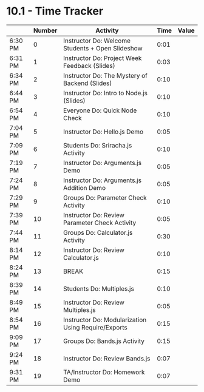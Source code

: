 # 10.1 - Time Tracker

|         | Number | Activity                                            | Time | Value |
| ------- | ------ | --------------------------------------------------- | ---- | ----- |
| 6:30 PM | 0      | Instructor Do: Welcome Students + Open Slideshow    | 0:01 |       |
| 6:31 PM | 1      | Instructor Do: Project Week Feedback (Slides)       | 0:03 |       |
| 6:34 PM | 2      | Instructor Do: The Mystery of Backend (Slides)      | 0:10 |       |
| 6:44 PM | 3      | Instructor Do: Intro to Node.js (Slides)            | 0:10 |       |
| 6:54 PM | 4      | Everyone Do: Quick Node Check                       | 0:10 |       |
| 7:04 PM | 5      | Instructor Do: Hello.js Demo                        | 0:05 |       |
| 7:09 PM | 6      | Students Do: Sriracha.js Activity                   | 0:10 |       |
| 7:19 PM | 7      | Instructor Do: Arguments.js Demo                    | 0:05 |       |
| 7:24 PM | 8      | Instructor Do: Arguments.js Addition Demo           | 0:05 |       |
| 7:29 PM | 9      | Groups Do: Parameter Check Activity                 | 0:10 |       |
| 7:39 PM | 10     | Instructor Do: Review Parameter Check Activity      | 0:05 |       |
| 7:44 PM | 11     | Groups Do: Calculator.js Activity                   | 0:30 |       |
| 8:14 PM | 12     | Instructor Do: Review Calculator.js                 | 0:10 |       |
| 8:24 PM | 13     | BREAK                                               | 0:15 |       |
| 8:39 PM | 14     | Students Do: Multiples.js                           | 0:10 |       |
| 8:49 PM | 15     | Instructor Do: Review Multiples.js                  | 0:05 |       |
| 8:54 PM | 16     | Instructor Do: Modularization Using Require/Exports | 0:15 |       |
| 9:09 PM | 17     | Groups Do: Bands.js Activity                        | 0:15 |       |
| 9:24 PM | 18     | Instructor Do: Review Bands.js                      | 0:07 |       |
| 9:31 PM | 19     | TA/Instructor Do: Homework Demo                     | 0:07 |       |
